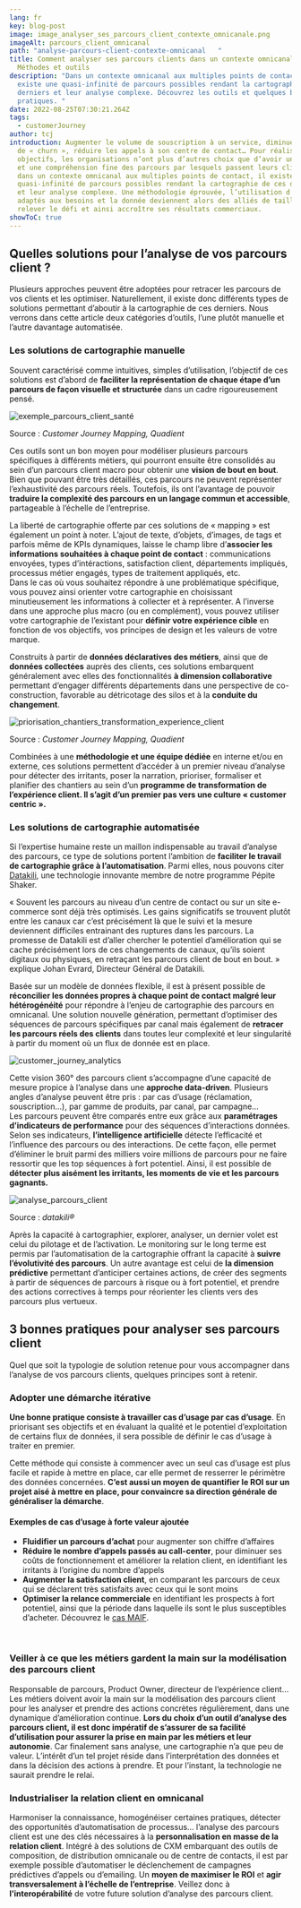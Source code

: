 ```yaml
---
lang: fr
key: blog-post
image: image_analyser_ses_parcours_client_contexte_omnicanale.png
imageAlt: parcours_client_omnicanal
path: "analyse-parcours-client-contexte-omnicanal   "
title: Comment analyser ses parcours clients dans un contexte omnicanal ?
  Méthodes et outils
description: "Dans un contexte omnicanal aux multiples points de contact, il
  existe une quasi-infinité de parcours possibles rendant la cartographie de ces
  derniers et leur analyse complexe. Découvrez les outils et quelques bonnes
  pratiques. "
date: 2022-08-25T07:30:21.264Z
tags:
  - customerJourney
author: tcj
introduction: Augmenter le volume de souscription à un service, diminuer le taux
  de « churn », réduire les appels à son centre de contact… Pour réaliser ces
  objectifs, les organisations n’ont plus d’autres choix que d’avoir une vision
  et une compréhension fine des parcours par lesquels passent leurs clients. Or,
  dans un contexte omnicanal aux multiples points de contact, il existe une
  quasi-infinité de parcours possibles rendant la cartographie de ces derniers
  et leur analyse complexe. Une méthodologie éprouvée, l’utilisation d’outils
  adaptés aux besoins et la donnée deviennent alors des alliés de taille pour
  relever le défi et ainsi accroître ses résultats commerciaux.
showToC: true
---
```

## Quelles solutions pour l’analyse de vos parcours client ?

Plusieurs approches peuvent être adoptées pour retracer les parcours de vos clients et les optimiser. Naturellement, il existe donc différents types de solutions permettant d’aboutir à la cartographie de ces derniers. Nous verrons dans cette article deux catégories d’outils, l’une plutôt manuelle et l’autre davantage automatisée.

### Les solutions de cartographie manuelle

Souvent caractérisé comme intuitives, simples d’utilisation, l’objectif de ces solutions est d’abord de **faciliter la représentation de chaque étape d’un parcours de façon visuelle et structurée** dans un cadre rigoureusement pensé.

![exemple_parcours_client_santé](exemple_parcours_sante_cjm.jpg "Exemple Parcours client - CJM")

Source : *Customer Journey Mapping, Quadient*

Ces outils sont un bon moyen pour modéliser plusieurs parcours spécifiques à différents métiers, qui pourront ensuite être consolidés au sein d’un parcours client macro pour obtenir une **vision de bout en bout**. Bien que pouvant être très détaillés, ces parcours ne peuvent représenter l’exhaustivité des parcours réels. Toutefois, ils ont l’avantage de pouvoir **traduire la complexité des parcours en un langage commun et accessible**, partageable à l’échelle de l’entreprise.

La liberté de cartographie offerte par ces solutions de « mapping » est également un point à noter. L’ajout de texte, d’objets, d’images, de tags et parfois même de KPIs dynamiques, laisse le champ libre d’**associer les informations souhaitées à chaque point de contact** : communications envoyées, types d’intéractions, satisfaction client, départements impliqués, processus métier engagés, types de traitement appliqués, etc.\
Dans le cas où vous souhaitez répondre à une problématique spécifique, vous pouvez ainsi orienter votre cartographie en choisissant minutieusement les informations à collecter et à représenter. A l’inverse dans une approche plus macro (ou en complément), vous pouvez utiliser votre cartographie de l’existant pour **définir votre expérience cible** en fonction de vos objectifs, vos principes de design et les valeurs de votre marque.

Construits à partir de **données déclaratives des métiers**, ainsi que de **données collectées** auprès des clients, ces solutions embarquent généralement avec elles des fonctionnalités **à dimension collaborative** permettant d’engager différents départements dans une perspective de co-construction, favorable au détricotage des silos et à la **conduite du changement**.

![priorisation_chantiers_transformation_experience_client](tableau-de-priorisation-cjm.png "Tableau de priorisation des chantiers")

Source : *Customer Journey Mapping, Quadient*

Combinées à une **méthodologie et une équipe dédiée** en interne et/ou en externe, ces solutions permettent d’accéder à un premier niveau d’analyse pour détecter des irritants, poser la narration, prioriser, formaliser et planifier des chantiers au sein d’un **programme de transformation de l’expérience client. Il s’agit d’un premier pas vers une culture « customer centric ».**

### Les solutions de cartographie automatisée

Si l’expertise humaine reste un maillon indispensable au travail d’analyse des parcours, ce type de solutions portent l’ambition de **faciliter le travail de cartographie grâce à l’automatisation**. Parmi elles, nous pouvons citer [Datakili](https://datakili.com/), une technologie innovante membre de notre programme Pépite Shaker.

« Souvent les parcours au niveau d’un centre de contact ou sur un site e-commerce sont déjà très optimisés. Les gains significatifs se trouvent plutôt entre les canaux car c’est précisément là que le suivi et la mesure deviennent difficiles entrainant des ruptures dans les parcours. La promesse de Datakili est d’aller chercher le potentiel d’amélioration qui se cache précisément lors de ces changements de canaux, qu’ils soient digitaux ou physiques, en retraçant les parcours client de bout en bout. » explique Johan Evrard, Directeur Général de Datakili.

Basée sur un modèle de données flexible, il est à présent possible de **réconcilier les données propres à chaque point de contact malgré leur hétérogénéité** pour répondre à l’enjeu de cartographie des parcours en omnicanal. Une solution nouvelle génération, permettant d’optimiser des séquences de parcours spécifiques par canal mais également de **retracer les parcours réels des clients** dans toutes leur complexité et leur singularité à partir du moment où un flux de donnée est en place.

![customer_journey_analytics](datakili.png "Datakili")

Cette vision 360° des parcours client s’accompagne d’une capacité de mesure propice à l’analyse dans une **approche data-driven**. Plusieurs angles d’analyse peuvent être pris : par cas d’usage (réclamation, souscription…), par gamme de produits, par canal, par campagne…\
Les parcours peuvent être comparés entre eux grâce aux **paramétrages d’indicateurs de performance** pour des séquences d’interactions données. Selon ses indicateurs, **l’intelligence artificielle** détecte l’efficacité et l’influence des parcours ou des interactions. De cette façon, elle permet d’éliminer le bruit parmi des milliers voire millions de parcours pour ne faire ressortir que les top séquences à fort potentiel. Ainsi, il est possible de **détecter plus aisément les irritants, les moments de vie et les parcours gagnants.**

![analyse_parcours_client](exemple_interface_datakili.jpg "Interface Datakili")

Source : *datakili®*

Après la capacité à cartographier, explorer, analyser, un dernier volet est celui du pilotage et de l’activation. Le monitoring sur le long terme est permis par l’automatisation de la cartographie offrant la capacité à **suivre l’évolutivité des parcours**. Un autre avantage est celui de **la dimension prédictive** permettant d’anticiper certaines actions, de créer des segments à partir de séquences de parcours à risque ou à fort potentiel, et prendre des actions correctives à temps pour réorienter les clients vers des parcours plus vertueux.

## 3 bonnes pratiques pour analyser ses parcours client

Quel que soit la typologie de solution retenue pour vous accompagner dans l’analyse de vos parcours clients, quelques principes sont à retenir.

### Adopter une démarche itérative

**Une bonne pratique consiste à travailler cas d’usage par cas d’usage**. En priorisant ses objectifs et en évaluant la qualité et le potentiel d’exploitation de certains flux de données, il sera possible de définir le cas d’usage à traiter en premier.

Cette méthode qui consiste à commencer avec un seul cas d’usage est plus facile et rapide à mettre en place, car elle permet de resserrer le périmètre des données concernées. **C’est aussi un moyen de quantifier le ROI sur un projet aisé à mettre en place, pour convaincre sa direction générale de généraliser la démarche**.

#### Exemples de cas d’usage à forte valeur ajoutée

* **Fluidifier un parcours d’achat** pour augmenter son chiffre d’affaires
* **Réduire le nombre d’appels passés au call-center**, pour diminuer ses coûts de fonctionnement et améliorer la relation client, en identifiant les irritants à l’origine du nombre d’appels
* **Augmenter la satisfaction client**, en comparant les parcours de ceux qui se déclarent très satisfaits avec ceux qui le sont moins
* **Optimiser la relance commerciale** en identifiant les prospects à fort potentiel, ainsi que la période dans laquelle ils sont le plus susceptibles d’acheter. Découvrez le [cas MAIF](https://datakili.com/cas-dusage/maif/).

 

### Veiller à ce que les métiers gardent la main sur la modélisation des parcours client

Responsable de parcours, Product Owner, directeur de l’expérience client… Les métiers doivent avoir la main sur la modélisation des parcours client pour les analyser et prendre des actions concrètes régulièrement, dans une dynamique d’amélioration continue. **Lors du choix d’un outil d’analyse des parcours client, il est donc impératif de s’assurer de sa facilité d’utilisation pour assurer la prise en main par les métiers et leur autonomie**. Car finalement sans analyse, une cartographie n’a que peu de valeur. L’intérêt d’un tel projet réside dans l’interprétation des données et dans la décision des actions à prendre. Et pour l’instant, la technologie ne saurait prendre le relai.

### Industrialiser la relation client en omnicanal

Harmoniser la connaissance, homogénéiser certaines pratiques, détecter des opportunités d’automatisation de processus… l’analyse des parcours client est une des clés nécessaires à la **personnalisation en masse de la relation client**. Intégré à des solutions de CXM embarquant des outils de composition, de distribution omnicanale ou de centre de contacts, il est par exemple possible d’automatiser le déclenchement de campagnes prédictives d’appels ou d’emailing. Un **moyen de maximiser le ROI** et **agir transversalement à l’échelle de l’entreprise**. Veillez donc à **l’interopérabilité** de votre future solution d’analyse des parcours client.